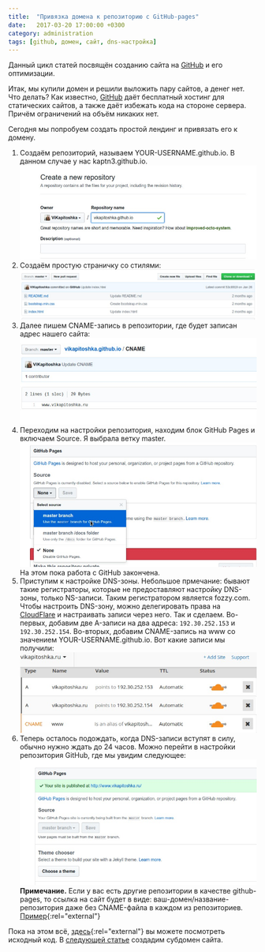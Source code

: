 ```yaml
---
title:  "Привязка домена к репозиторию с GitHub-pages"
date:   2017-03-20 17:00:00 +0300
category: administration
tags: [github, домен, сайт, dns-настройка]
---
```

Данный цикл статей посвящён созданию сайта на <a href="//github.com">GitHub</a> и его оптимизации.

Итак, мы купили домен и решили выложить пару сайтов, а денег нет. Что делать? Как известно, <a href="//github.com">GitHub</a> даёт бесплатный хостинг для статических сайтов, а также даёт избежать кода на стороне сервера. Причём ограничений на объём никаких нет.

Сегодня мы попробуем создать простой лендинг и привязать его к домену.

<!--more-->

1. Создаём репозиторий, называем YOUR-USERNAME.github.io. В данном случае у нас kaptn3.github.io.![Создание репозитория](/img/10.jpg)
2. Создаём простую страничку со стилями:![Простая страница](/img/11.jpg)
3. Далее пишем CNAME-запись в репозитории, где будет записан адрес нашего сайта:
	![CNAME-запись](/img/3.jpg)
4. Переходим на настройки репозитория, находим блок GitHub Pages и включаем Source. Я выбрала ветку master. ![Включение github-pages](/img/4.jpg) На этом пока работа с GitHub закончена. 
5. Приступим к настройке DNS-зоны. Небольшое прмечание: бывают такие регистраторы, которые не предоставляют настройку DNS-зоны, только NS-записи. Таким регистратором является fozzy.com. Чтобы настроить DNS-зону, можно делегировать права на <a href="http://cloudflare.com">CloudFlare</a> и настраивать записи через него. Так и сделаем.
Во-первых, добавим две A-записи на два адреса: `192.30.252.153` и `192.30.252.154`. Во-вторых, добавим CNAME-запись на www со значением YOUR-USERNAME.github.io. Вот какие записи мы получили:![Настройка DNS](/img/5.jpg)
6. Теперь осталось подождать, когда DNS-записи вступят в силу, обычно нужно ждать до 24 часов. Можно перейти в настройки репозитория GitHub, где мы увидим следующее: ![Ссылка GitHub Pages](/img/6.jpg)<strong>Примечание.</strong> Если у вас есть другие репозитории в качестве github-pages, то ссылка на сайт будет в виде: ваш-домен/название-репозитория даже без CNAME-файла в каждом из репозиториев. [Пример](https://kaptn.ru/example-gh-pages){:rel="external"}

Пока на этом всё, [здесь](https://github.com/kaptn3/kaptn3.github.io){:rel="external"} вы можете посмотреть исходный код. В [следующей статье](life/subdomen.html) создадим субдомен сайта.

